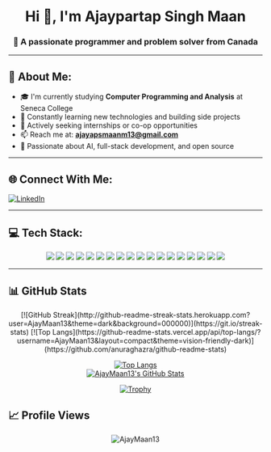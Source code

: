 <!-- README.md for AjayMaan13 -->

<h1 align="center">Hi 👋, I'm Ajaypartap Singh Maan</h1>
<h3 align="center">🚀 A passionate programmer and problem solver from Canada</h3>

---

## 💫 About Me:

- 🎓 I'm currently studying **Computer Programming and Analysis** at Seneca College  
- 🌱 Constantly learning new technologies and building side projects  
- 💼 Actively seeking internships or co-op opportunities  
- 📫 Reach me at: **ajayapsmaanm13@gmail.com**  
- 🤖 Passionate about AI, full-stack development, and open source  

---

## 🌐 Connect With Me:

[![LinkedIn](https://img.shields.io/badge/-LinkedIn-%230077B5?style=for-the-badge&logo=linkedin&logoColor=white)](https://linkedin.com/in/ajaypartap-singh-maan)  

---

## 💻 Tech Stack:

<div align="center">

<img src="https://img.shields.io/badge/C-%2300599C?style=for-the-badge&logo=c&logoColor=white" />
<img src="https://img.shields.io/badge/C++-%2300599C?style=for-the-badge&logo=c%2B%2B&logoColor=white" />
<img src="https://img.shields.io/badge/Python-%233776AB?style=for-the-badge&logo=python&logoColor=white" />
<img src="https://img.shields.io/badge/JavaScript-%23F7DF1E?style=for-the-badge&logo=javascript&logoColor=black" />
<img src="https://img.shields.io/badge/Node.js-%23339933?style=for-the-badge&logo=node.js&logoColor=white" />
<img src="https://img.shields.io/badge/React-%2361DAFB?style=for-the-badge&logo=react&logoColor=black" />
<img src="https://img.shields.io/badge/HTML5-%23E34F26?style=for-the-badge&logo=html5&logoColor=white" />
<img src="https://img.shields.io/badge/CSS3-%231572B6?style=for-the-badge&logo=css3&logoColor=white" />
<img src="https://img.shields.io/badge/Bootstrap-%237952B3?style=for-the-badge&logo=bootstrap&logoColor=white" />
<img src="https://img.shields.io/badge/MySQL-%234479A1?style=for-the-badge&logo=mysql&logoColor=white" />
<img src="https://img.shields.io/badge/MongoDB-%2347A248?style=for-the-badge&logo=mongodb&logoColor=white" />
<img src="https://img.shields.io/badge/Express.js-%23000000?style=for-the-badge&logo=express&logoColor=white" />
<img src="https://img.shields.io/badge/Docker-%232496ED?style=for-the-badge&logo=docker&logoColor=white" />
<img src="https://img.shields.io/badge/Git-%23F05032?style=for-the-badge&logo=git&logoColor=white" />
<img src="https://img.shields.io/badge/GitHub-%23121011?style=for-the-badge&logo=github&logoColor=white" />
<img src="https://img.shields.io/badge/Postman-%23FF6C37?style=for-the-badge&logo=postman&logoColor=white" />
<img src="https://img.shields.io/badge/Linux-%23FCC624?style=for-the-badge&logo=linux&logoColor=black" />
<img src="https://img.shields.io/badge/VS%20Code-%23007ACC?style=for-the-badge&logo=visual-studio-code&logoColor=white" />

</div>

---

## 📊 GitHub Stats

<div align="center">
[![GitHub Streak](http://github-readme-streak-stats.herokuapp.com?user=AjayMaan13&theme=dark&background=000000)](https://git.io/streak-stats) [![Top Langs](https://github-readme-stats.vercel.app/api/top-langs/?username=AjayMaan13&layout=compact&theme=vision-friendly-dark)](https://github.com/anuraghazra/github-readme-stats)
  
[![Top Langs](https://github-readme-stats.vercel.app/api/top-langs/?username=AjayMaan13&layout=compact&theme=github_dark&hide_border=true)](https://github.com/anuraghazra/github-readme-stats)  
[![AjayMaan13's GitHub Stats](https://github-readme-stats.vercel.app/api?username=AjayMaan13&show_icons=true&theme=github_dark&hide_border=true)](https://github.com/anuraghazra/github-readme-stats)
  
[![Trophy](https://github-profile-trophy.vercel.app/?username=AjayMaan13&theme=github&margin-w=10&hide_border=true)](https://github.com/ryo-ma/github-profile-trophy)

</div>


## 📈 Profile Views

<p align="center">
  <img src="https://komarev.com/ghpvc/?username=AjayMaan13&label=Profile%20views&color=0e75b6&style=flat" alt="AjayMaan13" />
</p>
